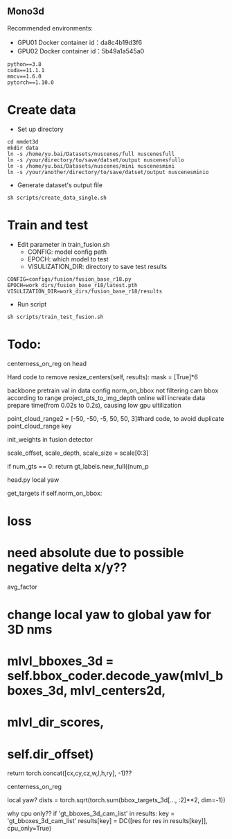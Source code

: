 ## Mono3d
Recommended environments:


* GPU01 Docker container id：da8c4b19d3f6
* GPU02 Docker container id：5b49a1a545a0

```shell
python==3.8
cuda==11.1.1
mmcv==1.6.0
pytorch==1.10.0
```

# Create data
* Set up directory
```shell
cd mmdet3d
mkdir data
ln -s /home/yu.bai/Datasets/nuscenes/full nuscenesfull
ln -s /your/directory/to/save/datset/output nuscenesfullo
ln -s /home/yu.bai/Datasets/nuscenes/mini nuscenesmini
ln -s /your/another/directory/to/save/datset/output nuscenesminio
```
* Generate dataset's output file
```shell
sh scripts/create_data_single.sh
```

# Train and test
* Edit parameter in train_fusion.sh
    - CONFIG: model config path
    - EPOCH: which model to test
    - VISULIZATION_DIR: directory to save test results
```
CONFIG=configs/fusion/fusion_base_r18.py
EPOCH=work_dirs/fusion_base_r18/latest.pth
VISULIZATION_DIR=work_dirs/fusion_base_r18/results
```
* Run script
```shell
sh scripts/train_test_fusion.sh
```

# Todo: 
centerness_on_reg on head

Hard code to remove
resize_centers(self, results):
mask = [True]*6

backbone pretrain
val in data config
norm_on_bbox
not filtering cam bbox according to range
project_pts_to_img_depth online will increate data prepare time(from 0.02s to 0.2s), causing low gpu ultilization

point_cloud_range2 = [-50, -50, -5, 50, 50, 3]#hard code, to avoid duplicate point_cloud_range key

init_weights in fusion detector

scale_offset, scale_depth, scale_size = scale[0:3]

if num_gts == 0:
            return gt_labels.new_full((num_p

head.py
local yaw

get_targets
 if self.norm_on_bbox:

# loss
# need absolute due to possible negative delta x/y??
avg_factor

# change local yaw to global yaw for 3D nms
# mlvl_bboxes_3d = self.bbox_coder.decode_yaw(mlvl_bboxes_3d, mlvl_centers2d,
#                                          mlvl_dir_scores,
#                                          self.dir_offset)

return torch.concat([cx,cy,cz,w,l,h,ry], -1)??


centerness_on_reg

local yaw?
dists = torch.sqrt(torch.sum(bbox_targets_3d[..., :2]**2, dim=-1))


why cpu only??
if 'gt_bboxes_3d_cam_list' in results:
        key = 'gt_bboxes_3d_cam_list'
        results[key] = DC([res for res in results[key]], cpu_only=True)